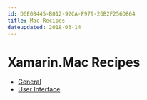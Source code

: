 ```yaml
---
id: D6E08445-B012-92CA-F979-26B2F256D864
title: Mac Recipes
dateupdated: 2018-03-14
---
```


Xamarin.Mac Recipes
==========

-  [General](general)
-  [User Interface](ui)


